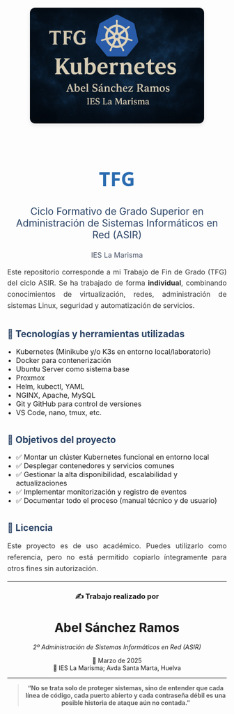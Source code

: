 <p align="center">
  <img src=".imgs/portada/banner.png" width="400" style="border-radius: 12px; box-shadow: 0 4px 10px rgba(0,0,0,0.1); margin-bottom: 30px;">
</p>

<h1 style="text-align: center; color: #2b6cb0; font-size: 2.8rem; font-family: 'Segoe UI', sans-serif;">TFG</h1>

<h2 style="text-align: center; color: #2a4365; font-size: 1.4rem; font-weight: normal;">Ciclo Formativo de Grado Superior en Administración de Sistemas Informáticos en Red (ASIR)</h2>

<h3 style="text-align: center; color: #4a5568; font-weight: normal;">IES La Marisma</h3>

<p style="max-width: 800px; margin: auto; font-size: 1rem; line-height: 1.6; color: #333; text-align: justify;">
  Este repositorio corresponde a mi Trabajo de Fin de Grado (TFG) del ciclo ASIR. Se ha trabajado de forma <strong>individual</strong>, combinando conocimientos de virtualización, redes, administración de sistemas Linux, seguridad y automatización de servicios.
</p>

<h2 style="margin-top: 40px; color: #2a4365;">🧩 Tecnologías y herramientas utilizadas</h2>
<ul style="padding-left: 20px; font-size: 1rem;">
  <li>Kubernetes (Minikube y/o K3s en entorno local/laboratorio)</li>
  <li>Docker para contenerización</li>
  <li>Ubuntu Server como sistema base</li>
  <li>Proxmox</li>
  <li>Helm, kubectl, YAML</li>
  <li>NGINX, Apache, MySQL</li>
  <li>Git y GitHub para control de versiones</li>
  <li>VS Code, nano, tmux, etc.</li>
</ul>

<h2 style="margin-top: 40px; color: #2a4365;">📌 Objetivos del proyecto</h2>
<ul style="padding-left: 20px; font-size: 1rem;">
  <li>✅ Montar un clúster Kubernetes funcional en entorno local</li>
  <li>✅ Desplegar contenedores y servicios comunes</li>
  <li>✅ Gestionar la alta disponibilidad, escalabilidad y actualizaciones</li>
  <li>✅ Implementar monitorización y registro de eventos</li>
  <li>✅ Documentar todo el proceso (manual técnico y de usuario)</li>
</ul>

<h2 style="margin-top: 40px; color: #2a4365;">📄 Licencia</h2>
<p style="font-size: 1rem; max-width: 800px; color: #333; line-height: 1.6; text-align: justify;">
  Este proyecto es de uso académico. Puedes utilizarlo como referencia, pero no está permitido copiarlo íntegramente para otros fines sin autorización.
</p>

---

<div align="center">

### ✍️ Trabajo realizado por

# **Abel Sánchez Ramos**

_2º Administración de Sistemas Informáticos en Red (ASIR)_

📅 Marzo de 2025  
📍 IES La Marisma; Avda Santa Marta, Huelva

---

> **“No se trata solo de proteger sistemas, sino de entender que cada línea de código, cada puerto abierto y cada contraseña débil es una posible historia de ataque aún no contada.”**

</div>

